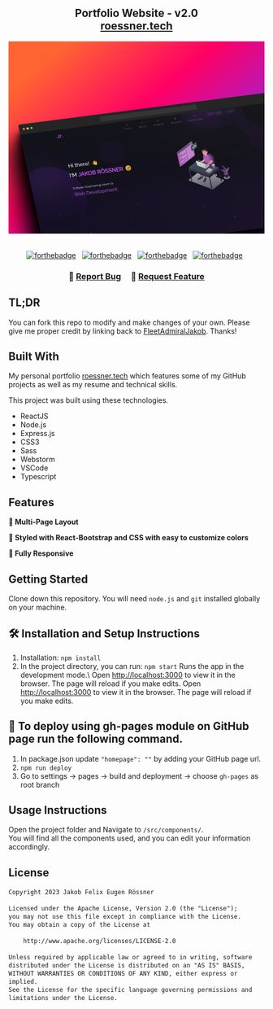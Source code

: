 <h2 align="center">
  Portfolio Website - v2.0<br/>
  <a href="http://www.roessner.tech/" target="_blank">roessner.tech</a>
</h2>
<div>
  <img alt="Demo" src="Images/img3.png" />
</div>

<br/>

<center>

[![forthebadge](https://forthebadge.com/images/badges/built-with-love.svg)](https://forthebadge.com) &nbsp;
[![forthebadge](https://forthebadge.com/images/badges/made-with-javascript.svg)](https://forthebadge.com) &nbsp;
[![forthebadge](https://forthebadge.com/images/badges/made-with-typescript.svg)](https://forthebadge.com) &nbsp;
[![forthebadge](https://forthebadge.com/images/badges/open-source.svg)](https://forthebadge.com) &nbsp;

</center>

<h3 align="center">
    🔹
    <a href="https://github.com/FleetAdmiralJakob/Portfolio/issues">Report Bug</a> &nbsp; &nbsp;
    🔹
    <a href="https://github.com/FleetAdmiralJakob/Portfolio/issues">Request Feature</a>
</h3>

## TL;DR

You can fork this repo to modify and make changes of your own. Please give me proper credit by linking back
to [FleetAdmiralJakob](https://github.com/FleetAdmiralJakob/Portfolio). Thanks!

## Built With

My personal portfolio <a href="http://www.roessner.tech/" target="_blank">roessner.tech</a> which features some of my
GitHub projects as well as my resume and technical skills.<br/>

This project was built using these technologies.

- ReactJS
- Node.js
- Express.js
- CSS3
- Sass
- Webstorm
- VSCode
- Typescript

## Features

**📖 Multi-Page Layout**

**🎨 Styled with React-Bootstrap and CSS with easy to customize colors**

**📱 Fully Responsive**

## Getting Started

Clone down this repository. You will need `node.js` and `git` installed globally on your machine.

## 🛠 Installation and Setup Instructions

1. Installation: `npm install`
2. In the project directory, you can run: `npm start`
Runs the app in the development mode.\ Open [http://localhost:3000](http://localhost:3000) to view it in the browser. The page will reload if you make edits.
Open [http://localhost:3000](http://localhost:3000) to view it in the browser.
The page will reload if you make edits.

## 🚀 To deploy using gh-pages module on GitHub page run the following command.

1. In package.json update `"homepage": ""` by adding your GitHub page url.
2. `npm run deploy`
3. Go to settings -> pages -> build and deployment -> choose `gh-pages` as root branch

## Usage Instructions

Open the project folder and Navigate to `/src/components/`. <br/>
You will find all the components used, and you can edit your information accordingly.

<!-- ## Overview -->
<!-- ![Visualization of the codebase](./diagram.svg) -->

## License

    Copyright 2023 Jakob Felix Eugen Rössner

    Licensed under the Apache License, Version 2.0 (the "License");
    you may not use this file except in compliance with the License.
    You may obtain a copy of the License at

        http://www.apache.org/licenses/LICENSE-2.0

    Unless required by applicable law or agreed to in writing, software
    distributed under the License is distributed on an "AS IS" BASIS,
    WITHOUT WARRANTIES OR CONDITIONS OF ANY KIND, either express or implied.
    See the License for the specific language governing permissions and
    limitations under the License.
